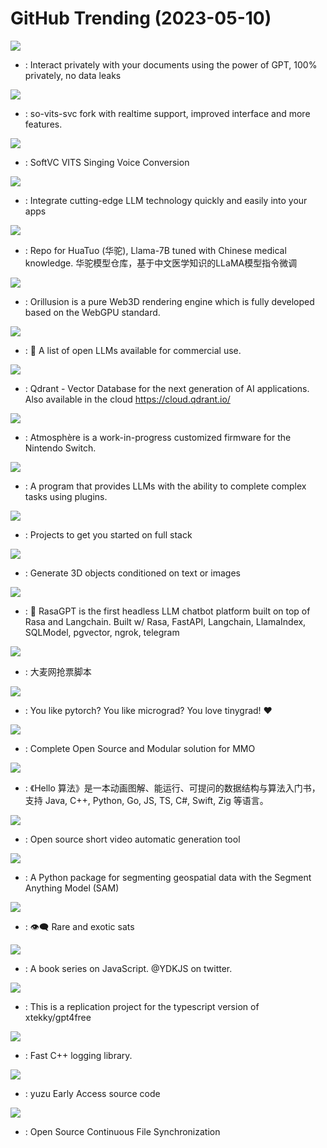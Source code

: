 # GitHub Trending (2023-05-10)

![](https://img.shields.io/badge/Python-New%20728-green?style=flat-square&logo=appveyor)
- [](https://github.comundefined): Interact privately with your documents using the power of GPT, 100% privately, no data leaks

![](https://img.shields.io/badge/Python-New%20243-green?style=flat-square&logo=appveyor)
- [](https://github.comundefined): so-vits-svc fork with realtime support, improved interface and more features.

![](https://img.shields.io/badge/Python-New%20589-green?style=flat-square&logo=appveyor)
- [](https://github.comundefined): SoftVC VITS Singing Voice Conversion

![](https://img.shields.io/badge/C%23-New%20177-green?style=flat-square&logo=appveyor)
- [](https://github.comundefined): Integrate cutting-edge LLM technology quickly and easily into your apps

![](https://img.shields.io/badge/Python-New%20111-green?style=flat-square&logo=appveyor)
- [](https://github.comundefined): Repo for HuaTuo (华驼), Llama-7B tuned with Chinese medical knowledge. 华驼模型仓库，基于中文医学知识的LLaMA模型指令微调

![](https://img.shields.io/badge/TypeScript-New%2063-green?style=flat-square&logo=appveyor)
- [](https://github.comundefined): Orillusion is a pure Web3D rendering engine which is fully developed based on the WebGPU standard.

![](https://img.shields.io/badge/none-New%201-green?style=flat-square&logo=appveyor)
- [](https://github.comundefined): 🤖 A list of open LLMs available for commercial use.

![](https://img.shields.io/badge/Rust-New%20311-green?style=flat-square&logo=appveyor)
- [](https://github.comundefined): Qdrant - Vector Database for the next generation of AI applications. Also available in the cloud https://cloud.qdrant.io/

![](https://img.shields.io/badge/C%2B%2B-New%2026-green?style=flat-square&logo=appveyor)
- [](https://github.comundefined): Atmosphère is a work-in-progress customized firmware for the Nintendo Switch.

![](https://img.shields.io/badge/Rust-New%2074-green?style=flat-square&logo=appveyor)
- [](https://github.comundefined): A program that provides LLMs with the ability to complete complex tasks using plugins.

![](https://img.shields.io/badge/none-New%2044-green?style=flat-square&logo=appveyor)
- [](https://github.comundefined): Projects to get you started on full stack

![](https://img.shields.io/badge/Python-New%201-green?style=flat-square&logo=appveyor)
- [](https://github.comundefined): Generate 3D objects conditioned on text or images

![](https://img.shields.io/badge/Python-New%20115-green?style=flat-square&logo=appveyor)
- [](https://github.comundefined): 💬 RasaGPT is the first headless LLM chatbot platform built on top of Rasa and Langchain. Built w/ Rasa, FastAPI, Langchain, LlamaIndex, SQLModel, pgvector, ngrok, telegram

![](https://img.shields.io/badge/Python-New%2029-green?style=flat-square&logo=appveyor)
- [](https://github.comundefined): 大麦网抢票脚本

![](https://img.shields.io/badge/Python-New%2029-green?style=flat-square&logo=appveyor)
- [](https://github.comundefined): You like pytorch? You like micrograd? You love tinygrad! ❤️

![](https://img.shields.io/badge/C%2B%2B-New%2016-green?style=flat-square&logo=appveyor)
- [](https://github.comundefined): Complete Open Source and Modular solution for MMO

![](https://img.shields.io/badge/Java-New%20598-green?style=flat-square&logo=appveyor)
- [](https://github.comundefined): 《Hello 算法》是一本动画图解、能运行、可提问的数据结构与算法入门书，支持 Java, C++, Python, Go, JS, TS, C#, Swift, Zig 等语言。

![](https://img.shields.io/badge/Python-New%20591-green?style=flat-square&logo=appveyor)
- [](https://github.comundefined): Open source short video automatic generation tool

![](https://img.shields.io/badge/Python-New%2030-green?style=flat-square&logo=appveyor)
- [](https://github.comundefined): A Python package for segmenting geospatial data with the Segment Anything Model (SAM)

![](https://img.shields.io/badge/Rust-New%2029-green?style=flat-square&logo=appveyor)
- [](https://github.comundefined): 👁‍🗨 Rare and exotic sats

![](https://img.shields.io/badge/none-New%2045-green?style=flat-square&logo=appveyor)
- [](https://github.comundefined): A book series on JavaScript. @YDKJS on twitter.

![](https://img.shields.io/badge/TypeScript-New%2095-green?style=flat-square&logo=appveyor)
- [](https://github.comundefined): This is a replication project for the typescript version of xtekky/gpt4free

![](https://img.shields.io/badge/C%2B%2B-New%2082-green?style=flat-square&logo=appveyor)
- [](https://github.comundefined): Fast C++ logging library.

![](https://img.shields.io/badge/C%2B%2B-New%2081-green?style=flat-square&logo=appveyor)
- [](https://github.comundefined): yuzu Early Access source code

![](https://img.shields.io/badge/Go-New%2049-green?style=flat-square&logo=appveyor)
- [](https://github.comundefined): Open Source Continuous File Synchronization

